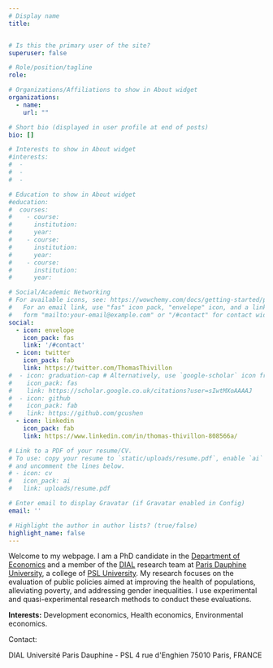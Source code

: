 ```yaml
---
# Display name
title:


# Is this the primary user of the site?
superuser: false

# Role/position/tagline
role:

# Organizations/Affiliations to show in About widget
organizations:
  - name:
    url: ""

# Short bio (displayed in user profile at end of posts)
bio: []

# Interests to show in About widget
#interests:
#  - 
#  - 
#  -

# Education to show in About widget
#education:
#  courses:
#    - course:
#      institution:
#      year:
#    - course:
#      institution:
#      year:
#    - course:
#      institution: 
#      year: 

# Social/Academic Networking
# For available icons, see: https://wowchemy.com/docs/getting-started/page-builder/#icons
#   For an email link, use "fas" icon pack, "envelope" icon, and a link in the
#   form "mailto:your-email@example.com" or "/#contact" for contact widget.
social:
  - icon: envelope
    icon_pack: fas
    link: '/#contact'
  - icon: twitter
    icon_pack: fab
    link: https://twitter.com/ThomasThivillon
#  - icon: graduation-cap # Alternatively, use `google-scholar` icon from `ai` icon pack
#    icon_pack: fas
#    link: https://scholar.google.co.uk/citations?user=sIwtMXoAAAAJ
#  - icon: github
#    icon_pack: fab
#    link: https://github.com/gcushen
  - icon: linkedin
    icon_pack: fab
    link: https://www.linkedin.com/in/thomas-thivillon-808566a/

# Link to a PDF of your resume/CV.
# To use: copy your resume to `static/uploads/resume.pdf`, enable `ai` icons in `params.toml`,
# and uncomment the lines below.
# - icon: cv
#   icon_pack: ai
#   link: uploads/resume.pdf

# Enter email to display Gravatar (if Gravatar enabled in Config)
email: ''

# Highlight the author in author lists? (true/false)
highlight_name: false
---
```


Welcome to my webpage. I am a PhD candidate in the [Department of Economics](https://leda.dauphine.fr/) and a member of the [DIAL](https://dial.ird.fr/en/) research team at [Paris Dauphine University](https://dauphine.psl.eu/en/), a college of [PSL University](https://psl.eu/en). My research focuses on the evaluation of public policies aimed at improving the health of populations, alleviating poverty, and addressing gender inequalities. I use experimental and quasi-experimental research methods to conduct these evaluations.

**Interests:** Development economics, Health economics, Environmental economics.

Contact: 

DIAL
Université Paris Dauphine - PSL
4 rue d'Enghien
75010 Paris, FRANCE



